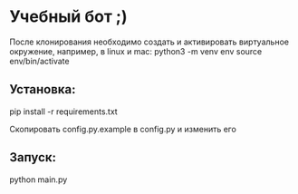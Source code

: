 # Учебный бот ;)

После клонирования необходимо создать и активировать виртуальное окружение, например, в linux и mac:
python3 -m venv env
source env/bin/activate

## Установка:

pip install -r requirements.txt

Скопировать config.py.example в config.py и изменить его

## Запуск:

python main.py
